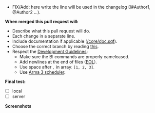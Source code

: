 <!-- Use English only. -->

- FIX/Add: here write the line will be used in the changelog (@Author1, @Author2 ...).

**When merged this pull request will:**
- Describe what this pull request will do.
- Each change in a separate line.
- Include documentation if applicable ([/core/doc.sqf](https://github.com/Vdauphin/HeartsAndMinds/blob/master/%3DBTC%3Dco%4030_Hearts_and_Minds.Altis/core/doc.sqf)).
- Choose the correct branch by reading [this](http://vdauphin.github.io/HeartsAndMinds/For-developer-and-tester#branches).
- Respect the [Development Guidelines](https://ace3.acemod.org/wiki/development/coding-guidelines.html):
    - Make sure the BI commands are properly camelcased.
    - Add newlines at the end of files ([EOL](https://github.com/MattLightfoot/USEC_General/wiki/Coding-Guidelines-(Arma-3)#newlines)).
    - Use space after `,` in array: `[1, 2, 3]`.
    - Use [Arma 3 scheduler](https://ace3.acemod.org/wiki/development/arma-3-scheduler-and-our-practices.html).

**Final test:**
- [ ] local
- [ ] server

**Screenshots**
